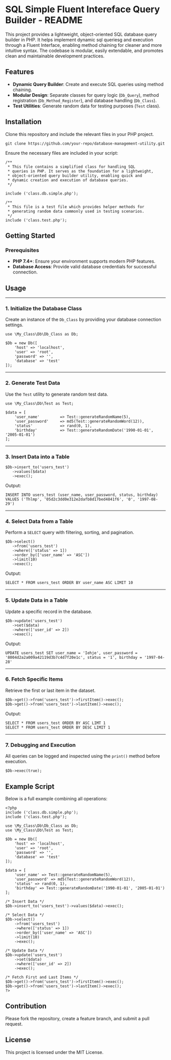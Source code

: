 
# SQL Simple Fluent Intereface Query Builder - README

This project provides a lightweight, object-oriented SQL database query builder in PHP. It helps implement dynamic sql queriesg and execution through a Fluent Interface, enabling method chaining for cleaner and more intuitive syntax. The codebase is modular, easily extendable, and promotes clean and maintainable development practices.

## Features

-   **Dynamic Query Builder**: Create and execute SQL queries using method chaining.
-   **Modular Design**: Separate classes for query logic (`Db_Query`), method registration (`Db_Method_Register`), and database handling (`Db_Class`).
-   **Test Utilities**: Generate random data for testing purposes (`Test` class).

## Installation

Clone this repository and include the relevant files in your PHP project.

`git clone https://github.com/your-repo/database-management-utility.git`

Ensure the necessary files are included in your script:

```
/**
 * This file contains a simplified class for handling SQL
 * queries in PHP. It serves as the foundation for a lightweight,
 * object-oriented query builder utility, enabling quick and
 * dynamic creation and execution of database queries.
 */

include ('class.db.simple.php');

/**
 * This file is a test file which provides helper methods for
 * generating random data commonly used in testing scenarios.
 */
include ('class.test.php');
```

## Getting Started

### Prerequisites

-   **PHP 7.4+**: Ensure your environment supports modern PHP features.
-   **Database Access**: Provide valid database credentials for successful connection.

## Usage

---

### 1. Initialize the Database Class

Create an instance of the `Db_Class` by providing your database connection settings.

```
use \My_Class\Db\Db_Class as Db;

$Db = new Db([
    'host' => 'localhost',
    'user' => 'root',
    'password' => '',
    'database' => 'test'
]);
```

---

### 2. Generate Test Data

Use the `Test` utility to generate random test data.

```
use \My_Class\Db\Test as Test;

$data = [
    'user_name'         => Test::generateRandomName(5),
    'user_password'     => md5(Test::generateRandomWord(12)),
    'status'            => rand(0, 1),
    'birthday'          => Test::generateRandomDate('1990-01-01', '2005-01-01')
];
```

---

### 3. Insert Data into a Table

```
$Db->insert_to('users_test')
   ->values($data)
   ->exec();
```

Output:

```
INSERT INTO users_test (user_name, user_password, status, birthday) VALUES ('Thlmp', '05d2c3dd0e312e2dafb8d17bed4841f6', '0', '1997-08-29')
```

---

### 4. Select Data from a Table

Perform a `SELECT` query with filtering, sorting, and pagination.

```
$Db->select()
   ->from('users_test')
   ->where(['status' => 1])
   ->order_by(['user_name' => 'ASC'])
   ->limit(10)
   ->exec();
```

Output:

```
SELECT * FROM users_test ORDER BY user_name ASC LIMIT 10
```

---

### 5. Update Data in a Table

Update a specific record in the database.

```
$Db->update('users_test')
   ->set($data)
   ->where(['user_id' => 2])
   ->exec();
```

Output:

```
UPDATE users_test SET user_name = 'Iehje', user_password = '8004d2a2a009a42119d3b7c4d7f20e1c', status = '1', birthday = '1997-04-28'
```

---

### 6. Fetch Specific Items

Retrieve the first or last item in the dataset.

```
$Db->get()->from('users_test')->firstItem()->exec();
$Db->get()->from('users_test')->lastItem()->exec();
```

Output:
```
SELECT * FROM users_test ORDER BY ASC LIMT 1
SELECT * FROM users_test ORDER BY DESC LIMIT 1
```

---

### 7. Debugging and Execution

All queries can be logged and inspected using the `print()` method before execution.

`$Db->exec(true);`


## Example Script

Below is a full example combining all operations:

```
<?php
include ('class.db.simple.php');
include ('class.test.php');

use \My_Class\Db\Db_Class as Db;
use \My_Class\Db\Test as Test;

$Db = new Db([
    'host' => 'localhost',
    'user' => 'root',
    'password' => '',
    'database' => 'test'
]);

$data = [
    'user_name' => Test::generateRandomName(5),
    'user_password' => md5(Test::generateRandomWord(12)),
    'status' => rand(0, 1),
    'birthday' => Test::generateRandomDate('1990-01-01', '2005-01-01')
];

/* Insert Data */
$Db->insert_to('users_test')->values($data)->exec();

/* Select Data */
$Db->select()
    ->from('users_test')
    ->where(['status' => 1])
    ->order_by(['user_name' => 'ASC'])
    ->limit(10)
    ->exec();

/* Update Data */
$Db->update('users_test')
    ->set($data)
    ->where(['user_id' => 2])
    ->exec();

/* Fetch First and Last Items */
$Db->get()->from('users_test')->firstItem()->exec();
$Db->get()->from('users_test')->lastItem()->exec();
?>
```

## Contribution

Please fork the repository, create a feature branch, and submit a pull request.

## License

This project is licensed under the MIT License.